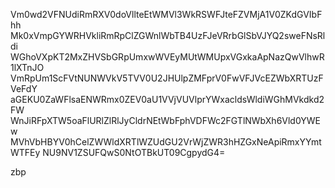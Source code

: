 Vm0wd2VFNUdiRmRXV0doVllteEtWMVl3WkRSWFJteFZVMjA1V0ZKdGVIbFhh
Mk0xVmpGYWRHVkliRmRpClZGWnlWbTB4UzFJeVRrbGlSbVJYQ2sweFNsRldi
WGhoVXpKT2MxZHVSbGRpUmxwWVEyMUtWMUpxVGxkaApNazQwVlhwR1lXTnJO
VmRpUm1ScFVtNUNWVkV5TVV0U2JHUlpZMFprV0FwVFJVcEZWbXRTUzFVeFdY
aGEKU0ZaWFlsaENWRmx0ZEV0aU1VVjVUVlprYWxacldsWldiWGhMVkdkd2FW
WnJiRFpXTW5oaFlURlZlRlJyCldrNEtWbFphVDFWc2FGTlNWbXh6Vld0YWEw
MVhVbHBYV0hCelZWWldXRTlWZUdGU2VrWjZWR3hHZGxNeApiRmxYYmtWTFEy
NU9NV1ZSUFQwS0NtOTBkUT09CgpydG4=

zbp